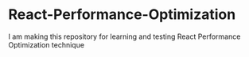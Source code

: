 # React-Performance-Optimization
I am making this repository for learning and testing React Performance Optimization technique
